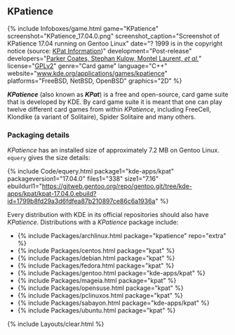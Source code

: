 ## KPatience
{% include Infoboxes/game.html game="KPatience" screenshot="KPatience_17.04.0.png" screenshot_caption="Screenshot of KPatience 17.04 running on Gentoo Linux" date="? 1999 is in the copyright notice (source: <a href='https://games.kde.org/game.php?game=kpat' link='_blank'>KPat Information</a>)" development="Post-release" developers="<a href='https://github.com/KDE/kpat/graphs/contributors' link='_blank'>Parker Coates, Stephan Kulow, Montel Laurent, <i>et al.</i></a>" license="<a href='https://github.com/GNOME/gnome-chess/blob/master/COPYING' link='_blank'>GPLv2</a>" genre="Card game" language="C++" website="<a href='https://www.kde.org/applications/games/kpatience/' link='_blank'>www.kde.org/applications/games/kpatience</a>" platforms="FreeBSD, NetBSD, OpenBSD" graphics="2D" %}

***KPatience*** (also known as ***KPat***) is a free and open-source, card game suite that is developed by KDE. By card game suite it is meant that one can play twelve different card games from within *KPatience*, including FreeCell, Klondike (a variant of Solitaire), Spider Solitaire and many others. 

### Packaging details
*KPatience* has an installed size of approximately 7.2 MB on Gentoo Linux. `equery` gives the size details:

{% include Code/equery.html package1="kde-apps/kpat" packageversion1="17.04.0" files1="338" size1="7.16" ebuildurl1="https://gitweb.gentoo.org/repo/gentoo.git/tree/kde-apps/kpat/kpat-17.04.0.ebuild?id=1799b8fd29a3d6fdfea87b210897ce86c6a1936a" %}

Every distribution with KDE in its official repositories should also have *KPatience*. Distributions with a *KPatience* package include:

* {% include Packages/archlinux.html package="kpatience" repo="extra" %}
* {% include Packages/centos.html package="kpat" %}
* {% include Packages/debian.html package="kpat" %}
* {% include Packages/fedora.html package="kpat" %}
* {% include Packages/gentoo.html package="kde-apps/kpat" %}
* {% include Packages/mageia.html package="kpat" %}
* {% include Packages/opensuse.html package="kpat" %}
* {% include Packages/pclinuxos.html package="kpat" %}
* {% include Packages/sabayon.html package="kde-apps/kpat" %}
* {% include Packages/ubuntu.html package="kpat" %}

{% include Layouts/clear.html %}
